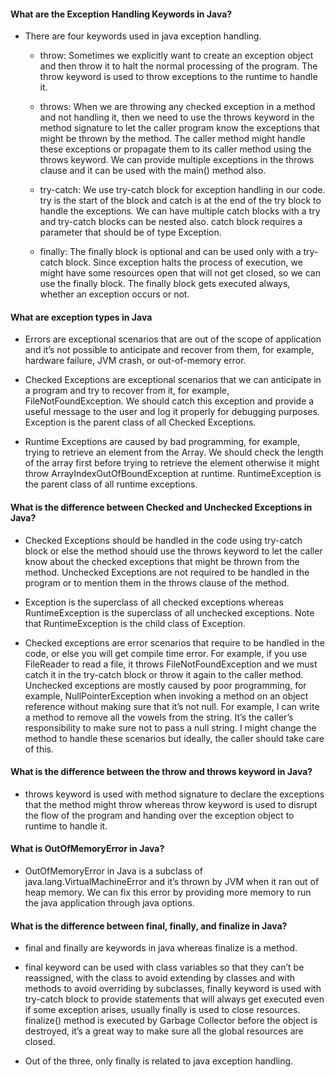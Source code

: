 #### What are the Exception Handling Keywords in Java?

  - There are four keywords used in java exception handling.

    - throw: Sometimes we explicitly want to create an exception object and then throw it to halt the normal processing of the program. The throw keyword is used to throw exceptions to the runtime to handle it.

    - throws: When we are throwing any checked exception in a method and not handling it, then we need to use the throws keyword in the method signature to let the caller program know the exceptions that might be thrown by the method. The caller method might handle these exceptions or propagate them to its caller method using the throws keyword. We can provide multiple exceptions in the throws clause and it can be used with the main() method also.

    - try-catch: We use try-catch block for exception handling in our code. try is the start of the block and catch is at the end of the try block to handle the exceptions. We can have multiple catch blocks with a try and try-catch blocks can be nested also. catch block requires a parameter that should be of type Exception.

    - finally: The finally block is optional and can be used only with a try-catch block. Since exception halts the process of execution, we might have some resources open that will not get closed, so we can use the finally block. The finally block gets executed always, whether an exception occurs or not.

#### What are exception types in Java

  - Errors are exceptional scenarios that are out of the scope of application and it’s not possible to anticipate and recover from them, for example, hardware failure, JVM crash, or out-of-memory error.

  - Checked Exceptions are exceptional scenarios that we can anticipate in a program and try to recover from it, for example, FileNotFoundException. We should catch this exception and provide a useful message to the user and log it properly for debugging purposes. Exception is the parent class of all Checked Exceptions.

  - Runtime Exceptions are caused by bad programming, for example, trying to retrieve an element from the Array. We should check the length of the array first before trying to retrieve the element otherwise it might throw ArrayIndexOutOfBoundException at runtime. RuntimeException is the parent class of all runtime exceptions.

####  What is the difference between Checked and Unchecked Exceptions in Java?
  - Checked Exceptions should be handled in the code using try-catch block or else the method should use the throws keyword to let the caller know about the checked exceptions that might be thrown from the method. Unchecked Exceptions are not required to be handled in the program or to mention them in the throws clause of the method.

  - Exception is the superclass of all checked exceptions whereas     RuntimeException is the superclass of all unchecked exceptions. Note that RuntimeException is the child class of Exception.

  - Checked exceptions are error scenarios that require to be handled in the code, or else you will get compile time error. For example, if you use FileReader to read a file, it throws FileNotFoundException and we must catch it in the try-catch block or throw it again to the caller method. Unchecked exceptions are mostly caused by poor programming, for example, NullPointerException when invoking a method on an object reference without making sure that it’s not null. For example, I can write a method to remove all the vowels from the string. It’s the caller’s responsibility to make sure not to pass a null string. I might change the method to handle these scenarios but ideally, the caller should take care of this.
#### What is the difference between the throw and throws keyword in Java?

  - throws keyword is used with method signature to declare the exceptions that the method might throw whereas throw keyword is used to disrupt the flow of the program and handing over the exception object to runtime to handle it.

#### What is OutOfMemoryError in Java?
  - OutOfMemoryError in Java is a subclass of java.lang.VirtualMachineError and it’s thrown by JVM when it ran out of heap memory. We can fix this error by providing more memory to run the java application through java options.

#### What is the difference between final, finally, and finalize in Java?
  -  final and finally are keywords in java whereas finalize is a method.

  - final keyword can be used with class variables so that they can’t be reassigned, with the class to avoid extending by classes and with methods to avoid overriding by subclasses, finally keyword is used with try-catch block to provide statements that will always get executed even if some exception arises, usually finally is used to close resources. finalize() method is executed by Garbage Collector before the object is destroyed, it’s a great way to make sure all the global resources are closed.

  - Out of the three, only finally is related to java exception handling.
